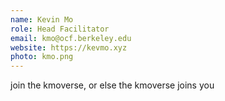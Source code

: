 ```yaml
---
name: Kevin Mo
role: Head Facilitator
email: kmo@ocf.berkeley.edu
website: https://kevmo.xyz
photo: kmo.png
---
```


join the kmoverse, or else the kmoverse joins you
